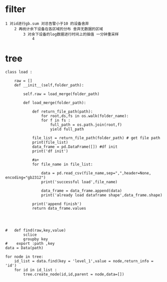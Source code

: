 # filter 
    1 对id进行gb.sum 对总告警小于10 的设备舍弃 
        2 再统计余下设备在各区域的分布 舍弃无数据的区域
            3 对余下设备的log数据进行时间上的插值 一分钟重采样
                4 


# tree 
    class load : 
        
        raw = []
        def __init__(self,folder_path):
            
            self.raw = load_merge(folder_path)
            
            def load_merge(folder_path):

                def return_file_path(path):
                    for root,ds,fs in os.walk(folder_name):
                    for f in fs :
                        full_path = os.path.join(root,f)
                        yield full_path

                file_list = return_file_path(folder_path) # get file path
                print(file_list)
                data_frame = pd.DataFrame([]) #df init 
                print('df init')

                #a+
                for file_name in file_list: 

                    data = pd.read_csv(file_name,sep=",",header=None, encoding="gb2312")
                    print('successful load',file_name)

                    data_frame = data_frame.append(data)
                    print('already load dataframe shape',data_frame.shape)

                print('append finish')
                return data_frame.values

            
                

    #   def find(raw,key,value)
            sclice
            groupby key
    #    export :path ,key
    data = Data(path)

    for node in tree:
        id_list = data.find(key = 'level_1',value = node,return_info = 'id')
        for id in id_list :
            tree.create_node(id,id,parent = node,data=[])


        

        

    



